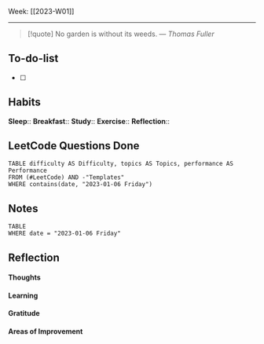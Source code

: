 Week: [[2023-W01]]
- - -
>[!quote]
> No garden is without its weeds.
> — <cite>Thomas Fuller</cite>

## To-do-list
- [ ] 

## Habits
**Sleep**:: 
**Breakfast**::
**Study**:: 
**Exercise**:: 
**Reflection**:: 

## LeetCode Questions Done
```dataview
TABLE difficulty AS Difficulty, topics AS Topics, performance AS Performance
FROM (#LeetCode) AND -"Templates"
WHERE contains(date, "2023-01-06 Friday") 
```

## Notes
```dataview
TABLE
WHERE date = "2023-01-06 Friday"
```

## Reflection
#### Thoughts 
#### Learning 
#### Gratitude
#### Areas of Improvement
